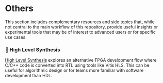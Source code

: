 # Others

This section includes complementary resources and side topics that, while not central to the main workflow of this repository, provide useful insights or experimental tools that may be of interest to advanced users or for specific use cases.

### 🔹 High Level Synthesis

[High Level Synthesis](hls/hls.md) explores an alternative FPGA development flow where C/C++ code is converted into RTL using tools like Vitis HLS. This can be useful for algorithmic design or for teams more familiar with software development than HDL.